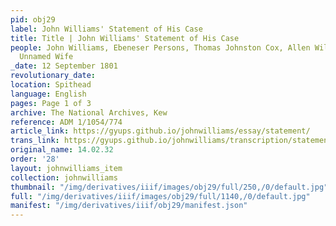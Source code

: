```yaml
---
pid: obj29
label: John Williams' Statement of His Case
title: Title | John Williams' Statement of His Case
people: John Williams, Ebeneser Persons, Thomas Johnston Cox, Allen William Proby,
  Unnamed Wife
_date: 12 September 1801
revolutionary_date:
location: Spithead
language: English
pages: Page 1 of 3
archive: The National Archives, Kew
reference: ADM 1/1054/774
article_link: https://gyups.github.io/johnwilliams/essay/statement/
trans_link: https://gyups.github.io/johnwilliams/transcription/statement/
original_name: 14.02.32
order: '28'
layout: johnwilliams_item
collection: johnwilliams
thumbnail: "/img/derivatives/iiif/images/obj29/full/250,/0/default.jpg"
full: "/img/derivatives/iiif/images/obj29/full/1140,/0/default.jpg"
manifest: "/img/derivatives/iiif/obj29/manifest.json"
---
```

